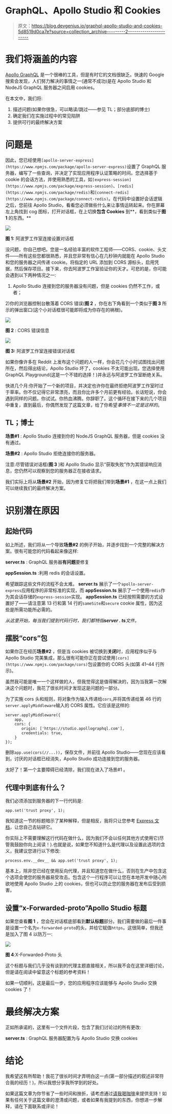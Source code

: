 # GraphQL、Apollo Studio 和 Cookies

> 原文：<https://blog.devgenius.io/graphql-apollo-studio-and-cookies-5d8519d0ca7e?source=collection_archive---------2----------------------->

# 我们将涵盖的内容

[Apollo GraphQL](https://www.apollographql.com/) 是一个很棒的工具，但是有时它的文档很缺乏。快速的 Google 搜索会发现，人们努力解决的事情之一(通常不成功)是在 Apollo Studio 和 NodeJS GraphQL 服务器之间启用 cookies。

在本文中，我们将:

1.  描述问题(如果你很急，可以略读/跳过——参见 TL；部分底部的博士)
2.  确定我们在实施过程中的常见陷阱
3.  提供可行的最终解决方案

# 问题是

因此，您已经使用`[apollo-server-express](https://www.npmjs.com/package/apollo-server-express)`设置了 GraphQL 服务器，编写了一些查询，并决定了实现应用程序认证策略的时间。您选择基于 cookie 的会话方法，并使用熟悉的工具，如`[express-session](https://www.npmjs.com/package/express-session)`、`[redis](https://www.npmjs.com/package/redis)`和`[connect-redis](https://www.npmjs.com/package/connect-redis)`。在代码中设置好会话逻辑之后，您前往 Apollo Studio，看看您必须做些什么来让事情运转起来。你在屏幕左上角找到 cog 图标，打开对话框，在上切换**包含 Cookies** 到**，看到类似于**图 1** 的东西。**

![](img/0c8a21e888335878a140dd012703de1e.png)

**图 1:** 阿波罗工作室连接设置对话框

没问题，你自己想吧。您是一名经验丰富的软件工程师——CORS、cookie、头文件——所有这些您都很熟悉，并且您非常有信心在几秒钟内就能在 Apollo Studio 和您的服务器之间传递 cookie。将指定的 URL 添加到 CORS 源标头，启用凭据，然后保存项目。接下来，你去阿波罗工作室验证你的天才。可悲的是，你可能会遇到以下两种情况之一:

1) Apollo Studio 连接到您的服务器没有问题，但是 cookies 仍然不工作，或者；

2)你的浏览器控制台散落着 CORS 错误(**图 2** ，你在右下角看到一个类似于**图 3** 所示的弹出窗口(这个小对话框很可能即将成为你存在的祸根)。

![](img/41cb5d9294a134f0969b56b3eb8416a0.png)

**图 2** : CORS 错误信息

![](img/3ca9b9ed4e454db0fee8dc9c53857f6a.png)

**图 3:** 阿波罗工作室连接错误对话框

如果你像许多在 Reddit 上发布这个问题的人一样，你会花几个小时试图找出问题所在，然后得出结论，Apollo Studio 坏了，cookies 不太可能出现。您选择使用 GraphQL Playground(这是一个不错的选择！)并永远与阿波罗工作室断绝关系。

快进几个月:你开始了一个新的项目，并决定也许你在最终拒绝阿波罗工作室时过于草率。你不仅记得它非常漂亮，而且你比许多个月前更有经验。长话短说，你会遇到同样的问题。你试试。你热血沸腾。你辞职了。这个循环在接下来的几个项目中重复，直到最后，你偶然发现了这篇文章，给了你希望*事情不一定是这样的*。

## **TL；博士**

**场景#1** : Apollo Studio 连接到你的 NodeJS GraphQL 服务器，但是 cookies 没有通过。

**场景#2** : Apollo Studio 拒绝连接你的服务器。

注意:尽管错误对话框(**图 3** )和 Apollo Studio 显示“获取失败”作为其错误响应消息，您仍然可以观察到您的服务器正在接收请求。

我们实际上将从**场景#2** 开始，因为修复它将把我们带到**场景#1** ，在这一点上我们可以继续我们的最终解决方案。

# 识别潜在原因

## 起始代码

如上所述，我们将从一个导致**场景#2** 的例子开始，并逐步找到一个完整的解决方案。很有可能您的代码看起来像这样:

**server.ts** : GraphQL 服务器**有问题**要修复

**appSession.ts** :利用 redis 的会话设置。

希望跟踪这些文件的流程不会太难。 **server.ts** 展示了一个`apollo-server-express`应用程序的非常标准的实现，而 **appSession.ts** 展示了一个使用`redis`作为其会话存储的`express-session`实现。 **appSession.ts** 已经按照需要的方式设置好了——请注意第 13 行和第 14 行的`sameSite`和`secure` cookie 属性，因为这些是所需功能所必需的。

*从这里开始，每当我们提到代码行时，我们都特指****server . ts****文件。*

## 摆脱“cors”包

如果你正在经历**场景#2** ，但是当 cookies 被切换到**关闭**时，应用程序似乎与 Apollo Studio 完美集成，那么很有可能你正在尝试使用`[cors](https://www.npmjs.com/package/cors)`包设置你的 CORS 头(如第 41–44 行所示)。

虽然我可能是唯一一个这样做的人，但我觉得这是值得解决的，因为当我第一次解决这个问题时，我花了很长时间才发现这是问题的一部分。

为了实施 cors 头和规则，将对象作为输入传递给`cors`,并将其传递给第 46 行的`server.applyMiddleware`输入的 CORS 属性。它应该是这样的:

```
server.applyMiddleware({
    app,
    cors: { 
       origin: ['https://studio.apollographql.com'],               
       credentials: true,
    }
});
```

删除`app.use(cors(//...))`，保存文件，并前往 Apollo Studio——您现在应该看到，讨厌的对话框已经消失，Apollo Studio 成功连接到您的服务器。

太好了！第一个主要障碍已经清除，我们现在进入了场景#1 。

## 代理中到底有什么？

我们必须添加到服务器的下一行代码是:

```
app.set('trust proxy', 1);
```

我知道这一节的标题暗示了某种解释，但是相反，我将只让您参考 [Express 文档](https://expressjs.com/en/guide/behind-proxies.html)，让您自己去钻研它。

你实际上不需要理解这行代码在做什么，因为我们不会以任何其他方式使用它(尽管我鼓励你向上阅读！).也就是说，如果您不知道什么是代理以及设置此选项的含义，我建议您进行以下修改:

```
process.env.__dev__ && app.set('trust proxy', 1);
```

基本上，除非您已经在使用反向代理，并且知道您在做什么，否则在生产中包含这个选项会使您的服务器易受攻击。包含这个一行程序可以让您在本地开发中随心所欲地使用 Apollo Studio 上的 cookies，但也可以防止您的服务器在发布后受到损害。

## 设置“x-Forwarded-proto”Apollo Studio 标题

如果您查看**图 1** ，您会在对话框底部看到**默认标题**部分。我们需要做的最后一件事是设置一个名为`x-forwarded-proto`的头，并给它赋值`https`。这很简单，但我还是加入了图 4 以防万一:

![](img/3ef46ff6f62476bdf5b31d007a645cf1.png)

**图 4**:X-Forwarded-Proto 头

这个标题与我们几乎没有谈到的代理主题直接相关，所以我不会在这里详细讨论，但是请在阅读中留意这个标题的参考资料！

如果一切顺利，这是最后一步，您的应用程序应该能够与 Apollo Studio 交换 cookies 了！

# 最终解决方案

正如所承诺的，这里有一个文件片段，包含了我们讨论过的所有更改:

**server.ts** : GraphQL 服务器配置为与 Apollo Studio 交换 cookies

# 结论

我希望这有所帮助！我花了很长时间才弄明白这一点(第一部分描述的叙述非常符合我的经历！)，所以我想分享我所学到的好处。

如果这篇文章为你节省了一些时间和挫折，请考虑通过[请我喝咖啡](https://www.buymeacoffee.com/dannyibrahim)来提供支持！如果有任何关于这篇文章的澄清或问题，或者如果有我提到的东西，你想进一步解释，请在下面联系或评论！